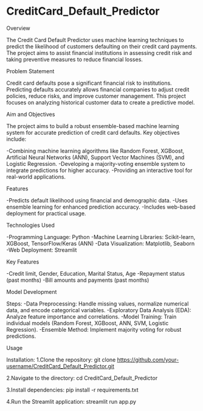 # CreditCard_Default_Predictor

Overview

The Credit Card Default Predictor uses machine learning techniques to predict the likelihood of customers defaulting on their credit card payments. The project aims to assist financial institutions in assessing credit risk and taking preventive measures to reduce financial losses.

Problem Statement

Credit card defaults pose a significant financial risk to institutions. Predicting defaults accurately allows financial companies to adjust credit policies, reduce risks, and improve customer management. This project focuses on analyzing historical customer data to create a predictive model.

Aim and Objectives

The project aims to build a robust ensemble-based machine learning system for accurate prediction of credit card defaults. Key objectives include:

-Combining machine learning algorithms like Random Forest, XGBoost, Artificial Neural Networks (ANN), Support Vector Machines (SVM), and Logistic Regression.
-Developing a majority-voting ensemble system to integrate predictions for higher accuracy.
-Providing an interactive tool for real-world applications.

Features

-Predicts default likelihood using financial and demographic data.
-Uses ensemble learning for enhanced prediction accuracy.
-Includes web-based deployment for practical usage.

Technologies Used

-Programming Language: Python
-Machine Learning Libraries: Scikit-learn, XGBoost, TensorFlow/Keras (ANN)
-Data Visualization: Matplotlib, Seaborn
-Web Deployment: Streamlit

Key Features

-Credit limit, Gender, Education, Marital Status, Age
-Repayment status (past months)
-Bill amounts and payments (past months)

Model Development

Steps:
-Data Preprocessing: Handle missing values, normalize numerical data, and encode categorical variables.
-Exploratory Data Analysis (EDA): Analyze feature importance and correlations.
-Model Training: Train individual models (Random Forest, XGBoost, ANN, SVM, Logistic Regression).
-Ensemble Method: Implement majority voting for robust predictions.

Usage

Installation:
1.Clone the repository:
git clone https://github.com/your-username/CreditCard_Default_Predictor.git

2.Navigate to the directory:
cd CreditCard_Default_Predictor

3.Install dependencies:
pip install -r requirements.txt

4.Run the Streamlit application:
streamlit run app.py


